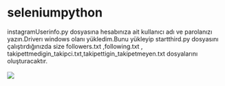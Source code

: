# seleniumpython
instagramUserinfo.py dosyasına hesabınıza ait kullanıcı adı ve parolanızı yazın.Driverı windows olanı yükledim.Bunu yükleyip startthird.py dosyasını çalıştırdığınızda size followers.txt ,following.txt , takipettmedigin_takipci.txt,takipettigin_takipetmeyen.txt dosyalarını oluşturacaktır.
<br><br>
<img src="https://media.giphy.com/media/7DzlajZNY5D0I/giphy.gif">
